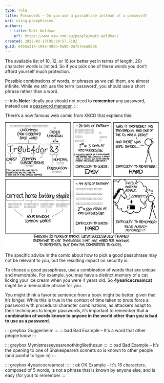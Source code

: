 ```yaml
---
type: rule
title: Passwords – Do you use a passphrase instead of a password?
uri: using-passphrases
authors:
  - title: Matt Goldman
    url: https://www.ssw.com.au/people/matt-goldman/
created: 2022-03-17T05:20:57.719Z
guid: 64bbe314-c04a-485b-9a9b-0a757eead506
---
```

The available list of 10, 12, or 16 (or better yet in terms of length, 20) character words is limited. So if you pick one of these words you don’t afford yourself much protection.

Possible combinations of words, or phrases as we call them, are almost infinite. While we still use the term ‘password’, you should use a short phrase rather than a word.

::: info
**Note:** Ideally you should not need to **remember** any password, instead use a [password manager](/password-manager).
:::

<!--endintro-->

There’s a now famous web comic from XKCD that explains this:

![Figure: This XKCD comic shows why it’s important to use a passphrase, rather than a password](xkcd-passphrases.png)

The specific advice in the comic about how to pick a good passphrase may not be relevant to you, but the resulting impact on security is.

To choose a good passphrase, use a combination of words that are unique and memorable. For example, you may have a distinct memory of a cat licking your ice cream when you were 4 years old. So **4yearicecreamcat** might be a memorable phrase for you.

You might think a favorite sentence from a book might be better, given that it’s longer. While this is true in the context of time taken to brute force a password with procedural character combinations, as attackers adapt to their techniques to longer passwords, it’s important to remember that **a combination of words known to anyone in the world other than you is bad to use as a password.**

::: greybox
Guggenheim
:::
::: bad
Bad Example – It's a word that other people know
:::

::: greybox
Mymistresseyesarenothinglikethesun
:::
::: bad
Bad Example – It’s the opening to one of Shakespeare’s sonnets so is known to other people (and painful to type in)
:::

::: greybox
4yearicecreamcat
:::
::: ok
OK Example – It's 16 characters, composed of 5 words, is not a phrase that is known by anyone else, and is easy (for you) to remember
:::

